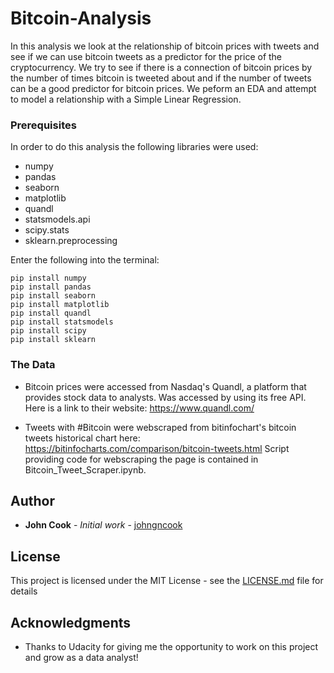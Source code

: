 # Bitcoin-Analysis
In this analysis we look at the relationship of bitcoin prices with tweets and see if we can use bitcoin tweets as a predictor for the price of the cryptocurrency. We try to see if there is a connection of bitcoin prices by the number of times bitcoin is tweeted about and if the number of tweets can be a good predictor for bitcoin prices. We peform an EDA and attempt to model a relationship with a Simple Linear Regression.


### Prerequisites

In order to do this analysis the following libraries were used:

* numpy
* pandas
* seaborn 
* matplotlib
* quandl
* statsmodels.api
* scipy.stats
* sklearn.preprocessing

Enter the following into the terminal:
```
pip install numpy
pip install pandas
pip install seaborn
pip install matplotlib
pip install quandl
pip install statsmodels
pip install scipy
pip install sklearn

```

### The Data
* Bitcoin prices were accessed from Nasdaq's Quandl, a platform that provides stock data to analysts. Was accessed by using its free API.
Here is a link to their website: https://www.quandl.com/

* Tweets with #Bitcoin were webscraped from bitinfochart's bitcoin tweets historical chart here: https://bitinfocharts.com/comparison/bitcoin-tweets.html
Script providing code for webscraping the page is contained in Bitcoin_Tweet_Scraper.ipynb.

## Author

* **John Cook** - *Initial work* - [johngncook](https://github.com/johngncook)

## License

This project is licensed under the MIT License - see the [LICENSE.md](LICENSE.md) file for details

## Acknowledgments

* Thanks to Udacity for giving me the opportunity to work on this project and grow as a data analyst!

